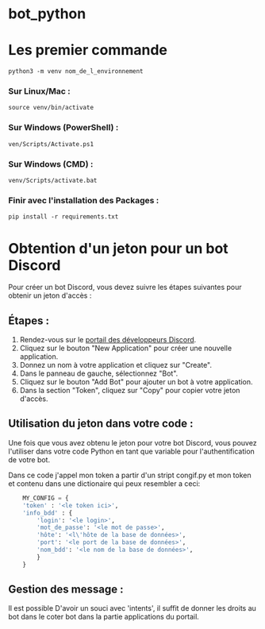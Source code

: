 # bot_python

# Les premier commande 

``
    python3 -m venv nom_de_l_environnement
``

### Sur Linux/Mac :
``
    source venv/bin/activate
``

### Sur Windows (PowerShell) :
``
    ven/Scripts/Activate.ps1
``

### Sur Windows (CMD) :
``
    venv/Scripts/activate.bat
``

### Finir avec l'installation des Packages :
``
    pip install -r requirements.txt
``

# Obtention d'un jeton pour un bot Discord

Pour créer un bot Discord, vous devez suivre les étapes suivantes pour obtenir un jeton d'accès :

## Étapes :

1. Rendez-vous sur le [portail des développeurs Discord](https://discord.com/developers/applications).
2. Cliquez sur le bouton "New Application" pour créer une nouvelle application.
3. Donnez un nom à votre application et cliquez sur "Create".
4. Dans le panneau de gauche, sélectionnez "Bot".
5. Cliquez sur le bouton "Add Bot" pour ajouter un bot à votre application.
6. Dans la section "Token", cliquez sur "Copy" pour copier votre jeton d'accès.

## Utilisation du jeton dans votre code :

Une fois que vous avez obtenu le jeton pour votre bot Discord, vous pouvez l'utiliser dans votre code Python en tant que variable pour l'authentification de votre bot.

Dans ce code j'appel mon token a partir d'un stript congif.py et mon token et contenu dans une dictionaire qui peux resembler a ceci:

```py
    MY_CONFIG = {
    'token' : '<le token ici>',
    'info_bdd' : {
        'login': '<le login>',
        'mot_de_passe': '<le mot de passe>',
        'hôte': '<l\'hôte de la base de données>',
        'port': '<le port de la base de données>',
        'nom_bdd': '<le nom de la base de données>',
        }
    }
```


## Gestion des message :

Il est possible D'avoir un souci avec 'intents', il suffit de donner les droits au bot dans le coter bot dans la partie applications du portail.

